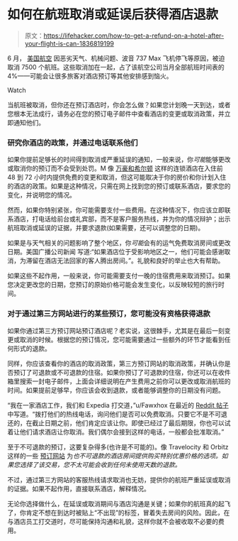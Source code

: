 # 如何在航班取消或延误后获得酒店退款

> 原文：<https://lifehacker.com/how-to-get-a-refund-on-a-hotel-after-your-flight-is-can-1836819199>

6 月， [美国航空](https://www.businessinsider.com/american-airlines-flight-cancellations-vs-other-airlines-2019-7) 因恶劣天气、机械问题、波音 737 Max 飞机停飞等原因，被迫取消 7500 个航班。这些取消加在一起，占了该航空公司当月全部航班时间表的 4%——可能会让很多旅客对酒店预订等其他安排感到恼火。

Watch

当航班被取消，但你还在预订酒店时，你会怎么做？如果您计划晚一天到达，或者您根本无法成行，请务必在您的预订电子邮件中查看酒店的变更或取消政策，并立即通知他们。

### 研究你酒店的政策，并通过电话联系他们

如果你提前足够长的时间得到取消或严重延误的通知，一般来说，你*可能*能够更改或取消你的预订而不会受到处罚。M 像 [万豪和希尔顿](https://www.uponarriving.com/hilton-cancellation-policy/) 这样的连锁酒店在入住前 48 到 72 小时内提供免费的变更和取消，但这可能取决于你的房价和你计划入住的酒店的政策。如果是这种情况，只需在网上找到您的预订或联系酒店，要求您的变化，并说明您的情况。

然而，如果你特别紧张，你可能需要支付一些费用。在这种情况下，你应该立即联系酒店，打电话给前台或礼宾部，而不是客户服务热线，并为你的情况辩护；出示航班取消或延误的证据，并要求退款(如果需要，还可以调整您的日期)。

如果是与天气相关的问题影响了整个地区，你*可能*会有的运气免费取消房间或更改日期。美国广播公司新闻 写道:“如果酒店位于受影响地区之一，他们可能会感谢取消，为滞留在酒店无法回家的客人腾出房间。”。礼貌和良好的举止也大有帮助。

如果这些不起作用，一般来说，你可能需要支付一晚的住宿费用来取消预订。如果您决定更改您的日期，您预订的原始价格可能会发生变化，以反映较短的旅行时间。

### 对于通过第三方网站进行的某些预订，您可能没有资格获得退款

如果你通过第三方预订网站预订酒店呢？老实说，这很棘手，尤其是在最后一刻变更或取消的时候。根据您的预订情况，您可能需要通过一些额外的环节才能看到任何形式的退款。

同样，你应该查看你的酒店的取消政策，第三方预订网站的取消政策，并确认你是否预订了可退款或不可退款的住宿。如果你预订了可退款的住宿，你还可以在收件箱里搜索一封电子邮件，上面会详细说明在产生费用之前你可以更改或取消航班的时间。如果提前足够早，你应该会收到退款，或者能够调整你的日期没有问题。

“我在一家酒店工作，我们和 Expedia 打交道，”u/Fawxhox 在最近的 [Reddit 帖子](https://www.reddit.com/r/travel/comments/bdnddn/anyone_with_experience_cancelling_expedia_hotel/) 中写道。“拨打他们的热线电话，询问他们是否可以免费取消。只要它不是不可退还的，在截止日期之前，他们肯定应该让你。即使已经过了最后期限，你也可以试着让他们请求酒店让你取消。我们偶尔会接到这样的电话，一般都会批准取消。”

至于不可退款的预订，这要复杂得多(也许是不可能的)。像 Travelocity 和 Orbitz 这样的一些 [预订网站](https://www.travelcodex.com/are-prepaid-hotel-rooms-worth-it/) 为*也不可退款的酒店房间提供购买特别优惠价格的选项。如果您选择了该交易，您不太可能会收到任何未使用天数的退款。*

不过，通过第三方网站的客服热线请求取消也无妨，提供你的航班严重延误或取消的证据。如果不起作用，直接联系酒店，解释情况。

无论你选择做什么，在延误或取消期间与酒店沟通是关键；如果你的航班真的起飞了，你肯定不想在到达时被贴上“不出现”的标签，冒着失去房间的风险。因此，在与酒店员工打交道时，尽可能保持沟通和礼貌，这样你就不会被收取不必要的费用。